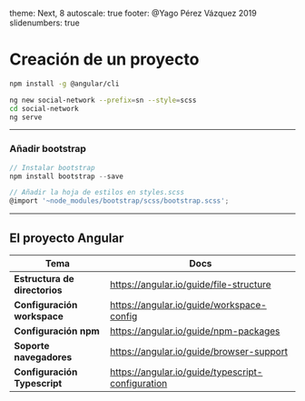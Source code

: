 theme: Next, 8
autoscale: true
footer: @Yago Pérez Vázquez 2019
slidenumbers: true

# Creación de un proyecto

```bash
npm install -g @angular/cli

ng new social-network --prefix=sn --style=scss
cd social-network
ng serve
```

---

### Añadir bootstrap

```javascript
// Instalar bootstrap
npm install bootstrap --save

// Añadir la hoja de estilos en styles.scss
@import '~node_modules/bootstrap/scss/bootstrap.scss';
```

---

## El proyecto Angular

|Tema|Docs|
|---|---|
|**Estructura de directorios**|https://angular.io/guide/file-structure|
|**Configuración workspace**|https://angular.io/guide/workspace-config|
|**Configuración npm**|https://angular.io/guide/npm-packages|
|**Soporte navegadores**|https://angular.io/guide/browser-support|
|**Configuración Typescript**|https://angular.io/guide/typescript-configuration|



